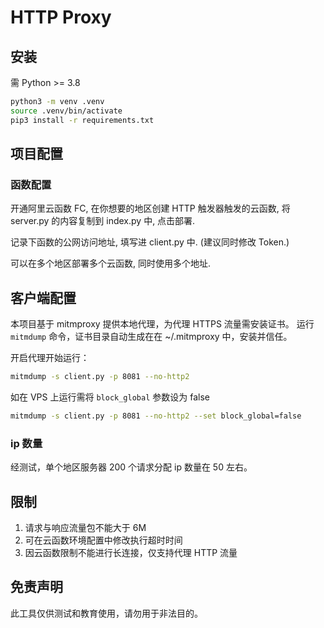 # HTTP Proxy
## 安装
需 Python >= 3.8
```bash
python3 -m venv .venv
source .venv/bin/activate
pip3 install -r requirements.txt
```

## 项目配置
### 函数配置
开通阿里云函数 FC, 在你想要的地区创建 HTTP 触发器触发的云函数, 将 server.py 的内容复制到 index.py 中, 点击部署.

记录下函数的公网访问地址, 填写进 client.py 中. (建议同时修改 Token.)

可以在多个地区部署多个云函数, 同时使用多个地址.


## 客户端配置
本项目基于 mitmproxy 提供本地代理，为代理 HTTPS 流量需安装证书。
运行 `mitmdump` 命令，证书目录自动生成在在 ~/.mitmproxy 中，安装并信任。

开启代理开始运行：
```bash
mitmdump -s client.py -p 8081 --no-http2
```

如在 VPS 上运行需将 `block_global` 参数设为 false
```bash
mitmdump -s client.py -p 8081 --no-http2 --set block_global=false
```

### ip 数量
经测试，单个地区服务器 200 个请求分配 ip 数量在 50 左右。

## 限制
1. 请求与响应流量包不能大于 6M
2. 可在云函数环境配置中修改执行超时时间
3. 因云函数限制不能进行长连接，仅支持代理 HTTP 流量

## 免责声明
此工具仅供测试和教育使用，请勿用于非法目的。
